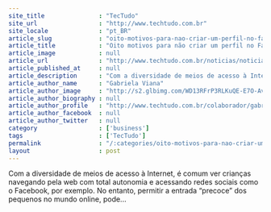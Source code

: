 ```yaml
---
site_title               : "TecTudo"
site_url                 : "http://www.techtudo.com.br"
site_locale              : "pt_BR"
article_slug             : "oito-motivos-para-nao-criar-um-perfil-no-facebook-para-uma-crianca"
article_title            : "Oito motivos para não criar um perfil no Facebook para uma criança"
article_image            : null
article_url              : "http://www.techtudo.com.br/noticias/noticia/2013/09/oito-motivos-para-nao-criar-um-facebook-para-uma-crianca.html"
article_published_at     : null
article_description      : "Com a diversidade de meios de acesso à Internet, é comum ver crianças navegando pela web com total autonomia e acessando redes sociais como o Facebook, por exemplo. No entanto, permitir a entrada “precoce” dos pequenos no mundo online, pode..."
article_author_name      : "Gabriela Viana"
article_author_image     : "http://s2.glbimg.com/WD13RFrP3RLKuQE-E7O-Avzqpns=/30x30/s2.glbimg.com/O4zm5rhndt03MlgtsGU_-sexbyE=/140x140/s.glbimg.com/po/tt2/f/original/2013/11/12/gabrielaviana.jpg"
article_author_biography : null
article_author_profile   : "http://www.techtudo.com.br/colaborador/gabriela-viana.html"
article_author_facebook  : null
article_author_twitter   : null
category                 : ['business']
tags                     : ['TecTudo']
permalink                : "/:categories/oito-motivos-para-nao-criar-um-perfil-no-facebook-para-uma-crianca/"
layout                   : post
---
```


Com a diversidade de meios de acesso à Internet, é comum ver crianças navegando pela web com total autonomia e acessando redes sociais como o Facebook, por exemplo. No entanto, permitir a entrada “precoce” dos pequenos no mundo online, pode...
